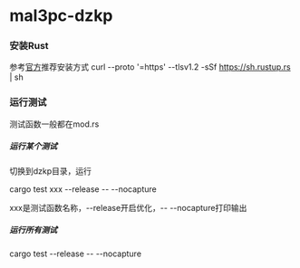 # mal3pc-dzkp

### 安装Rust
参考[官方](https://www.rust-lang.org/zh-CN/tools/install)推荐安装方式
curl --proto '=https' --tlsv1.2 -sSf https://sh.rustup.rs | sh

### 运行测试
测试函数一般都在mod.rs

##### 运行某个测试
切换到dzkp目录，运行

cargo test xxx --release -- --nocapture

xxx是测试函数名称，--release开启优化，-- --nocapture打印输出

##### 运行所有测试
cargo test --release -- --nocapture